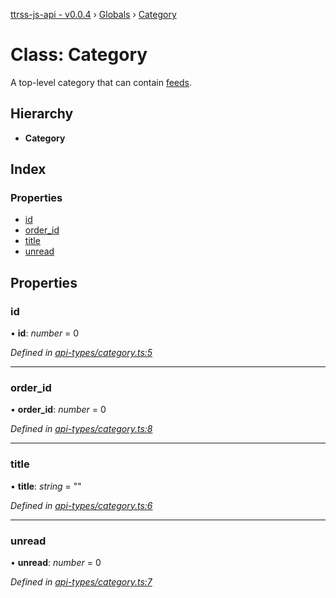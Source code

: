 [ttrss-js-api - v0.0.4](../README.md) › [Globals](../globals.md) › [Category](category.md)

# Class: Category

A top-level category that can contain [feeds](feed.md).

## Hierarchy

* **Category**

## Index

### Properties

* [id](category.md#id)
* [order_id](category.md#order_id)
* [title](category.md#title)
* [unread](category.md#unread)

## Properties

###  id

• **id**: *number* = 0

*Defined in [api-types/category.ts:5](https://github.com/fchristl/ttrss-js-api/blob/9b18cd6/src/api-types/category.ts#L5)*

___

###  order_id

• **order_id**: *number* = 0

*Defined in [api-types/category.ts:8](https://github.com/fchristl/ttrss-js-api/blob/9b18cd6/src/api-types/category.ts#L8)*

___

###  title

• **title**: *string* = ""

*Defined in [api-types/category.ts:6](https://github.com/fchristl/ttrss-js-api/blob/9b18cd6/src/api-types/category.ts#L6)*

___

###  unread

• **unread**: *number* = 0

*Defined in [api-types/category.ts:7](https://github.com/fchristl/ttrss-js-api/blob/9b18cd6/src/api-types/category.ts#L7)*
